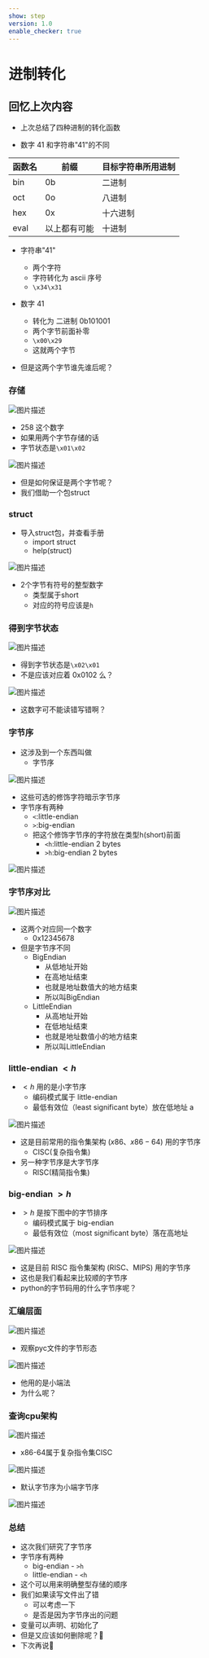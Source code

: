 ```yaml
---
show: step
version: 1.0
enable_checker: true
---
```


# 进制转化

## 回忆上次内容

- 上次总结了四种进制的转化函数

- 数字 41 和字符串"41"的不同

| 函数名     | 前缀     | 目标字符串所用进制 |
| -------- | -------- | ----- |
| bin |   0b | 二进制 |
|  oct|   0o |八进制 |
| hex |  0x | 十六进制
|eval | 以上都有可能 |十进制|

- 字符串"41"
  - 两个字符
  - 字符转化为 ascii 序号
  - `\x34\x31`

- 数字 41
  - 转化为 二进制 0b101001
  - 两个字节前面补零
  - `\x00\x29`
  - 这就两个字节
- 但是这两个字节谁先谁后呢？

### 存储

![图片描述](https://doc.shiyanlou.com/courses/uid1190679-20220731-1659269754647)

- 258 这个数字
- 如果用两个字节存储的话
- 字节状态是`\x01\x02`

![图片描述](https://doc.shiyanlou.com/courses/uid1190679-20220731-1659269816826)

- 但是如何保证是两个字节呢？
- 我们借助一个包struct

### struct
- 导入struct包，并查看手册
	- import struct
	- help(struct)

![图片描述](https://doc.shiyanlou.com/courses/uid1190679-20220731-1659270621677)

- 2个字节有符号的整型数字
	- 类型属于short
	- 对应的符号应该是`h`

### 得到字节状态

![图片描述](https://doc.shiyanlou.com/courses/uid1190679-20220731-1659270742329)

- 得到字节状态是`\x02\x01`
- 不是应该对应着 0x0102 么？

![图片描述](https://doc.shiyanlou.com/courses/uid1190679-20220731-1659269754647)

- 这数字可不能读错写错啊？

### 字节序


- 这涉及到一个东西叫做
  - 字节序

![图片描述](https://doc.shiyanlou.com/courses/uid1190679-20211029-1635516032723)

- 这些可选的修饰字符暗示字节序
- 字节序有两种
	- `<`:little-endian
	- `>`:big-endian
	- 把这个修饰字节序的字符放在类型h(short)前面
		- `<h`:little-endian 2 bytes
		- `>h`:big-endian 2 bytes

![图片描述](https://doc.shiyanlou.com/courses/uid1190679-20220731-1659271290044)

### 字节序对比

![图片描述](https://doc.shiyanlou.com/courses/uid1190679-20211030-1635559712503)

- 这两个对应同一个数字
	- 0x12345678
- 但是字节序不同
	- BigEndian 
		- 从低地址开始
		- 在高地址结束
		- 也就是地址数值大的地方结束
		- 所以叫BigEndian
	- LittleEndian
		- 从高地址开始
		- 在低地址结束
		- 也就是地址数值小的地方结束
		- 所以叫LittleEndian

### little-endian $<h$   

- $<h$ 用的是小字节序
  - 编码模式属于 little-endian
  - 最低有效位（least significant byte）放在低地址 a

![图片描述](https://doc.shiyanlou.com/courses/uid1190679-20211030-1635559260042)

- 这是目前常用的指令集架构 ($x86、x86-64$) 用的字节序
	- CISC(复杂指令集)
- 另一种字节序是大字节序
	- RISC(精简指令集)

### big-endian $>h$  

- $>h$  是按下图中的字节排序
  - 编码模式属于 big-endian
  - 最低有效位（most significant byte）落在高地址

![图片描述](https://doc.shiyanlou.com/courses/uid1190679-20211030-1635559602632)

- 这是目前 RISC 指令集架构 (RISC、MIPS) 用的字节序
- 这也是我们看起来比较顺的字节序
- python的字节码用的什么字节序呢？

### 汇编层面

![图片描述](https://doc.shiyanlou.com/courses/uid1190679-20220731-1659271723024)

- 观察pyc文件的字节形态

![图片描述](https://doc.shiyanlou.com/courses/uid1190679-20220731-1659271746661)

- 他用的是小端法
- 为什么呢？

### 查询cpu架构

![图片描述](https://doc.shiyanlou.com/courses/uid1190679-20220731-1659272121830)

- x86-64属于复杂指令集CISC

![图片描述](https://doc.shiyanlou.com/courses/uid1190679-20221030-1667137637974)

- 默认字节序为小端字节序

![图片描述](https://doc.shiyanlou.com/courses/uid1190679-20220802-1659414621969)

### 总结

- 这次我们研究了字节序
- 字节序有两种
	- big-endian - `>h`  
	- little-endian - `<h`   
- 这个可以用来明确整型存储的顺序
- 我们如果读写文件出了错
	- 可以考虑一下
	- 是否是因为字节序出的问题
- 变量可以声明、初始化了
- 但是又应该如何删除呢？🤔
- 下次再说👋
